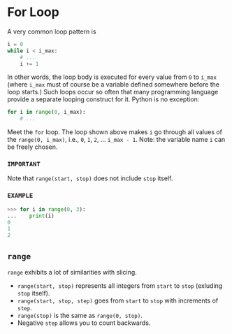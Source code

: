 # For Loop

A very common loop pattern is


```python
i = 0
while i < i_max:
    # ...
    i += 1
```



In other words, the loop body is executed for every value from `0` to `i_max` (where `i_max` must of course be a variable defined somewhere before the loop starts.)
Such loops occur so often that many programming language provide a separate looping construct for it.
Python is no exception:


```python
for i in range(0, i_max):
    # ...
```



Meet the `for` loop.
The loop shown above makes `i` go through all values of the `range(0, i_max)`, i.e., `0`, `1`, `2`, &hellip; `i_max - 1`.
Note: the variable name `i` can be freely chosen.

### `IMPORTANT`
Note that `range(start, stop)` does not include `stop` itself.


### `EXAMPLE`


```python
>>> for i in range(0, 3):
...    print(i)
0
1
2
```

## `range`

`range` exhibits a lot of similarities with slicing.

* `range(start, stop)` represents all integers from `start` to `stop` (exluding `stop` itself).
* `range(start, stop, step)` goes from `start` to `stop` with increments of `step`.
* `range(stop)` is the same as `range(0, stop)`.
* Negative `step` allows you to count backwards.
